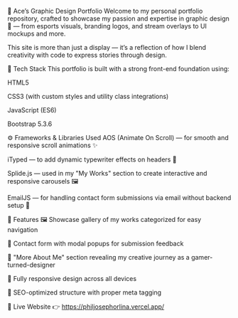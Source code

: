 🎨 Ace’s Graphic Design Portfolio
Welcome to my personal portfolio repository, crafted to showcase my passion and expertise in graphic design 🎯 — from esports visuals, branding logos, and stream overlays to UI mockups and more.

This site is more than just a display — it’s a reflection of how I blend creativity with code to express stories through design.

🧰 Tech Stack
This portfolio is built with a strong front-end foundation using:

HTML5

CSS3 (with custom styles and utility class integrations)

JavaScript (ES6)

Bootstrap 5.3.6

⚙️ Frameworks & Libraries Used
AOS (Animate On Scroll) — for smooth and responsive scroll animations ✨

iTyped — to add dynamic typewriter effects on headers 🧠

Splide.js — used in my "My Works" section to create interactive and responsive carousels 🖼

EmailJS — for handling contact form submissions via email without backend setup 📩

🚀 Features
🖼 Showcase gallery of my works categorized for easy navigation

💬 Contact form with modal popups for submission feedback

🧠 "More About Me" section revealing my creative journey as a gamer-turned-designer

📱 Fully responsive design across all devices

🎯 SEO-optimized structure with proper meta tagging

🔗 Live Website
👉 https://philjosephorlina.vercel.app/
